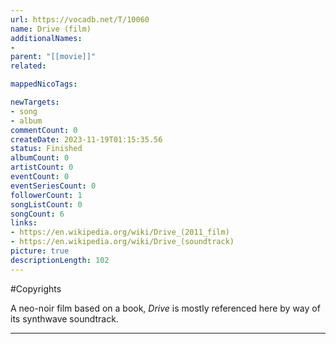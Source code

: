 ```yaml
---
url: https://vocadb.net/T/10060
name: Drive (film)
additionalNames: 
- 
parent: "[[movie]]"
related:

mappedNicoTags:

newTargets:
- song
- album
commentCount: 0
createDate: 2023-11-19T01:15:35.56
status: Finished
albumCount: 0
artistCount: 0
eventCount: 0
eventSeriesCount: 0
followerCount: 1
songListCount: 0
songCount: 6
links: 
- https://en.wikipedia.org/wiki/Drive_(2011_film)
- https://en.wikipedia.org/wiki/Drive_(soundtrack)
picture: true
descriptionLength: 102
---
```


#Copyrights

A neo-noir film based on a book, *Drive* is mostly referenced here by way of its synthwave soundtrack.

---

